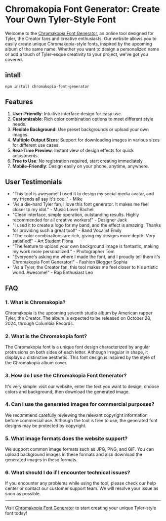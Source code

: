 # Chromakopia Font Generator: Create Your Own Tyler-Style Font

Welcome to the [Chromakopia Font Generator](https://chromakopiafontgenerator.org/), an online tool designed for Tyler, the Creator fans and creative enthusiasts. Our website allows you to easily create unique Chromakopia-style fonts, inspired by the upcoming album of the same name. Whether you want to design a personalized name or add a touch of Tyler-esque creativity to your project, we've got you covered.

## intall
```markdown
npm install chromakopia-font-generator
```
## Features

1. **User-Friendly**: Intuitive interface design for easy use.
2. **Customizable**: Rich color combination options to meet different style needs.
3. **Flexible Background**: Use preset backgrounds or upload your own images.
4. **Multiple Output Sizes**: Support for downloading images in various sizes for different use cases.
5. **Real-Time Preview**: Instant view of design effects for quick adjustments.
6. **Free to Use**: No registration required, start creating immediately.
7. **Mobile-Friendly**: Design easily on your phone, anytime, anywhere.

## User Testimonials

- "This tool is awesome! I used it to design my social media avatar, and my friends all say it's cool." - Mike
- "As a die-hard Tyler fan, I love this font generator. It makes me feel closer to my idol." - Music Lover Rachel
- "Clean interface, simple operation, outstanding results. Highly recommended for all creative workers!" - Designer Jack
- "I used it to create a logo for my band, and the effect is amazing. Thanks for providing such a great tool!" - Band Vocalist Emily
- "The color combinations are rich, giving my designs more depth. Very satisfied!" - Art Student Fiona
- "The feature to upload your own background image is fantastic, making my work more personalized." - Photographer Tom
- "Everyone's asking me where I made the font, and I proudly tell them it's Chromakopia Font Generator!" - Fashion Blogger Sophia
- "As a Tyler, the Creator fan, this tool makes me feel closer to his artistic world. Awesome!" - Rap Enthusiast Leo

## FAQ

### 1. What is Chromakopia?
Chromakopia is the upcoming seventh studio album by American rapper Tyler, the Creator. The album is expected to be released on October 28, 2024, through Columbia Records.

### 2. What is the Chromakopia font?
The Chromakopia font is a unique font design characterized by angular protrusions on both sides of each letter. Although irregular in shape, it displays a distinctive aesthetic. This font design is inspired by the style of the Chromakopia album cover.

### 3. How do I use the Chromakopia Font Generator?
It's very simple: visit our website, enter the text you want to design, choose colors and background, then download the generated image.

### 4. Can I use the generated images for commercial purposes?
We recommend carefully reviewing the relevant copyright information before commercial use. Although the tool is free to use, the generated font designs may be protected by copyright.

### 5. What image formats does the website support?
We support common image formats such as JPG, PNG, and GIF. You can upload background images in these formats and also download the generated images in these formats.

### 6. What should I do if I encounter technical issues?
If you encounter any problems while using the tool, please check our help center or contact our customer support team. We will resolve your issue as soon as possible.

---

Visit [Chromakopia Font Generator](https://chromakopiafontgenerator.org/) to start creating your unique Tyler-style font today!